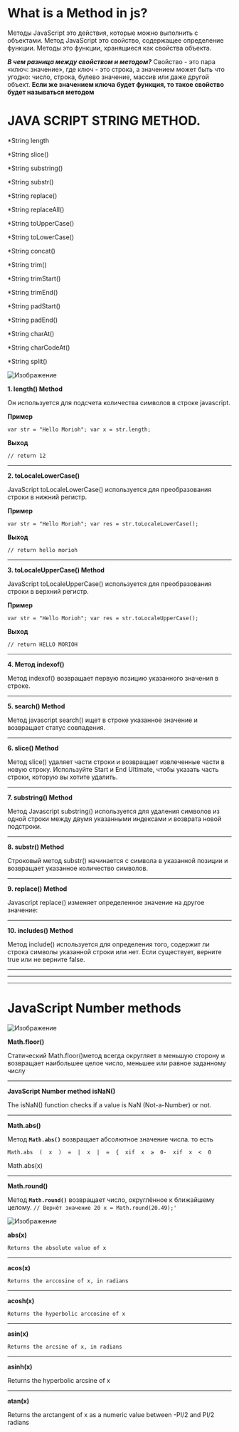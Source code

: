 ﻿# What is a Method in js?

Методы JavaScript это действия, которые можно выполнить с объектами. Метод JavaScript это свойство, содержащее определение функции. Методы это функции, хранящиеся как свойства объекта.

***В чем разница между свойством и методом?***
Свойство - это пара «ключ: значение», где ключ - это строка, а значением может быть что угодно: число, строка, булево значение, массив или даже другой объект. **Если же значением ключа будет функция, то такое свойство будет называться методом**







# JAVA SCRIPT STRING METHOD.
*String length

*String slice()

*String substring()

*String substr()

*String replace()

*String replaceAll()

*String toUpperCase()

*String toLowerCase()

*String concat()

*String trim()

*String trimStart()

*String trimEnd()

*String padStart()

*String padEnd()

*String charAt()

*String charCodeAt()

*String split()


![Изображение](https://i.imgur.com/20FIxbB.jpeg "Логотип Markdown")


**1. length() Method**

Он используется для подсчета количества символов в строке javascript.

**Пример**

`var str = "Hello Morioh";
var x = str.length;`

**Выход**

`// return
 12`

--------------

**2. toLocaleLowerCase()**

JavaScript toLocaleLowerCase() используется для преобразования строки в нижний регистр.

**Пример**

`var str = "Hello Morioh";
var res = str.toLocaleLowerCase();`

**Выход**

``// return
hello morioh``

-------
   



 



**3. toLocaleUpperCase() Method**

JavaScript toLocaleUpperCase() используется для преобразования строки в верхний регистр.

**Пример**

`var str = "Hello Morioh";
var res = str.toLocaleUpperCase();`

**Выход**

``// return
HELLO MORIOH``

-------
**4. Метод indexof()**

Метод indexof() возвращает первую позицию указанного значения в строке.

----------
**5. search() Method**


Метод javascript search() ищет в строке указанное значение и возвращает статус совпадения.

----------

**6. slice() Method**


Метод slice() удаляет части строки и возвращает извлеченные части в новую строку.
Используйте Start и End Ultimate, чтобы указать часть строки, которую вы хотите удалить.

-------

**7. substring() Method**

Метод Javascript substring() используется для удаления символов из одной строки между двумя указанными индексами и возврата новой подстроки.

-------

**8. substr() Method**

Строковый метод substr() начинается с символа в указанной позиции и возвращает указанное количество символов.

-------

**9. replace() Method**

Javascript replace() изменяет определенное значение на другое значение:

-----

**10. includes() Method**

Метод include() используется для определения того, содержит ли строка символы указанной строки или нет. Если существует, верните true или не верните false.

-----




-------
-------


# JavaScript Number methods

![Изображение](https://www.tutorialstonight.com/assets/js/javascript-number-properties-and-methods.webp "Логотип Markdown")

**Math.floor()**

Статический Math.floor()метод всегда округляет в меньшую сторону и возвращает наибольшее целое число, меньшее или равное заданному числу

-------


**JavaScript Number method isNaN()**

The isNaN() function checks if a value is NaN (Not-a-Number) or not.

-------
**Math.abs()**

Метод  **`Math.abs()`**  возвращает абсолютное значение числа. то есть

`Math.abs  (  x  )  =  |  x  |  =  {  xif  x  ≥  0-  xif  x  <  0`

Math.abs(x)

----------

 **Math.round()**

 
Метод **`Math.round()`** возвращает число, округлённое к ближайшему целому.
`// Вернёт значение 20
x = Math.round(20.49);'
`



![Изображение](https://www.tutorialstonight.com/assets/js/javascript-math-properties-and-method.webp "Логотип Markdown")



**abs(x)**

	Returns the absolute value of x

------
**acos(x)**

	Returns the arccosine of x, in radians

----

**acosh(x)**

	Returns the hyperbolic arccosine of x 

------
**asin(x)**

	Returns the arcsine of x, in radians

-----
**asinh(x)**	

Returns the hyperbolic arcsine of x

-----
**atan(x)**

Returns the arctangent of x as a numeric value between -PI/2 and PI/2 radians




